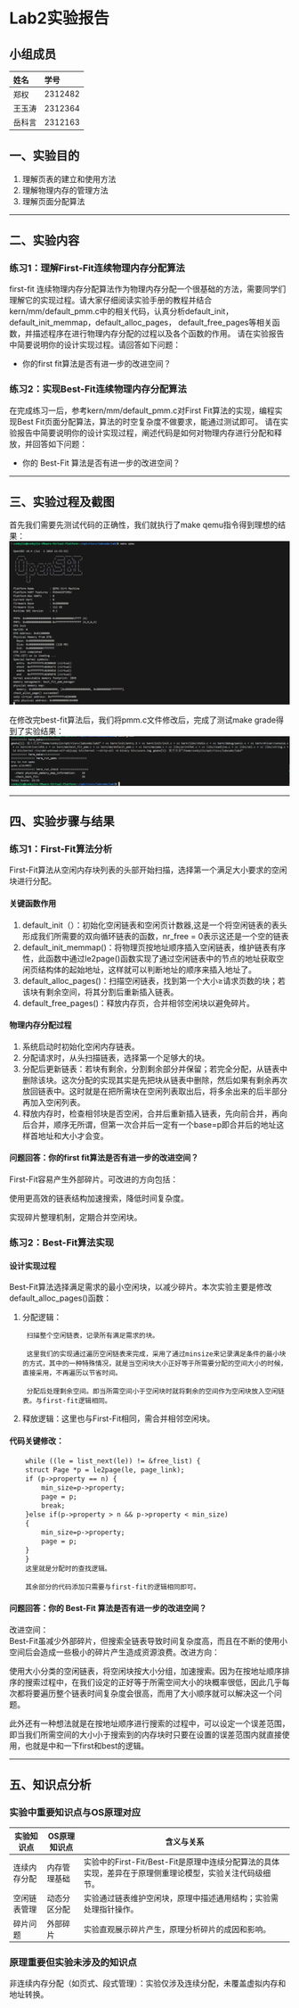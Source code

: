 # Lab2实验报告

## 小组成员
| 姓名 | 学号 |
| :--- | :--- |
| 郑权 | 2312482 |
| 王玉涛 | 2312364 |
| 岳科言 | 2312163 |

## 一、实验目的
1. 理解页表的建立和使用方法
2. 理解物理内存的管理方法
3. 理解页面分配算法

---

## 二、实验内容
### 练习1：理解First-Fit连续物理内存分配算法

first-fit 连续物理内存分配算法作为物理内存分配一个很基础的方法，需要同学们理解它的实现过程。请大家仔细阅读实验手册的教程并结合kern/mm/default_pmm.c中的相关代码，认真分析default_init，default_init_memmap，default_alloc_pages， default_free_pages等相关函数，并描述程序在进行物理内存分配的过程以及各个函数的作用。 请在实验报告中简要说明你的设计实现过程。请回答如下问题：

- 你的first fit算法是否有进一步的改进空间？

### 练习2：实现Best-Fit连续物理内存分配算法
在完成练习一后，参考kern/mm/default_pmm.c对First Fit算法的实现，编程实现Best Fit页面分配算法，算法的时空复杂度不做要求，能通过测试即可。 请在实验报告中简要说明你的设计实现过程，阐述代码是如何对物理内存进行分配和释放，并回答如下问题：

- 你的 Best-Fit 算法是否有进一步的改进空间？

---
## 三、实验过程及截图

首先我们需要先测试代码的正确性，我们就执行了make qemu指令得到理想的结果：
![](lab2_image1.png)

在修改完best-fit算法后，我们将pmm.c文件修改后，完成了测试make grade得到了实验结果：
![](lab2_image2.png)

---

## 四、实验步骤与结果
### 练习1：First-Fit算法分析
First-Fit算法从空闲内存块列表的头部开始扫描，选择第一个满足大小要求的空闲块进行分配。

#### 关键函数作用
1. default_init（）：初始化空闲链表和空闲页计数器,这是一个将空闲链表的表头形成我们所需要的双向循环链表的函数，nr_free = 0表示这还是一个空的链表
2. default_init_memmap()：将物理页按地址顺序插入空闲链表，维护链表有序性，此函数中通过le2page()函数实现了通过空闲链表中的节点的地址获取空闲页结构体的起始地址，这样就可以判断地址的顺序来插入地址了。
3. default_alloc_pages()：扫描空闲链表，找到第一个大小≥请求页数的块；若该块有剩余空间，将其分割后重新插入链表。
4. default_free_pages()：释放内存页，合并相邻空闲块以避免碎片。

#### 物理内存分配过程
1. 系统启动时初始化空闲内存链表。
2. 分配请求时，从头扫描链表，选择第一个足够大的块。
3. 分配后更新链表：若块有剩余，分割剩余部分并保留；若完全分配，从链表中删除该块。这次分配的实现其实是先把块从链表中删除，然后如果有剩余再次放回链表中。这时就是在把所需块在空闲列表取出后，将多余出来的后半部分再加入空闲列表。
4. 释放内存时，检查相邻块是否空闲，合并后重新插入链表，先向前合并，再向后合并，顺序无所谓，但第一次合并后一定有一个base=p即合并后的地址这样首地址和大小才会变。

#### 问题回答：你的first fit算法是否有进一步的改进空间？
First-Fit容易产生外部碎片。可改进的方向包括：

使用更高效的链表结构加速搜索，降低时间复杂度。

实现碎片整理机制，定期合并空闲块。

### 练习2：Best-Fit算法实现
#### 设计实现过程
Best-Fit算法选择满足需求的最小空闲块，以减少碎片。本次实验主要是修改default_alloc_pages()函数：
1. 分配逻辑：
   
        扫描整个空闲链表，记录所有满足需求的块。
        
        这里我们的实现通过遍历空闲链表来完成，采用了通过minsize来记录满足条件的最小块的方式，其中的一种特殊情况，就是当空闲块大小正好等于所需要分配的空间大小的时候，直接采用，不再遍历以节省时间。

        分配后处理剩余空间。即当所需空间小于空闲块时就将剩余的空间作为空闲块放入空闲链表。与first-fit逻辑相同。
2. 释放逻辑：这里也与First-Fit相同，需合并相邻空闲块。

#### 代码关键修改：

        while ((le = list_next(le)) != &free_list) {
        struct Page *p = le2page(le, page_link);
        if (p->property == n) {
            min_size=p->property;
            page = p;
            break;
        }else if(p->property > n && p->property < min_size)
        {
            min_size=p->property;
            page = p;
        }
        }
        这里就是分配时的查找逻辑。

        其余部分的代码添加只需要与first-fit的逻辑相同即可。


#### 问题回答：你的 Best-Fit 算法是否有进一步的改进空间？
改进空间：  
  Best-Fit虽减少外部碎片，但搜索全链表导致时间复杂度高，而且在不断的使用小空间后会造成一些极小的碎片产生造成资源浪费。改进方向：

  使用大小分类的空闲链表，将空闲块按大小分组，加速搜索。因为在按地址顺序排序的搜索过程中，在我们设定的正好等于所需空间大小的块概率很低，因此几乎每次都将要遍历整个链表时间复杂度会很高，而用了大小顺序就可以解决这一个问题。

  此外还有一种想法就是在按地址顺序进行搜索的过程中，可以设定一个误差范围，即当我们所需空间的大小小于搜索到的内存块时只要在设置的误差范围内就直接使用，也就是中和一下first和best的逻辑。

---

## 五、知识点分析
### 实验中重要知识点与OS原理对应
| 实验知识点 | OS原理知识点 | 含义与关系 |
|-----------|-------------|-----------|
| 连续内存分配 | 内存管理基础 | 实验中的First-Fit/Best-Fit是原理中连续分配算法的具体实现，差异在于原理侧重理论模型，实验关注代码级细节。 |
| 空闲链表管理 | 动态分区分配 | 实验通过链表维护空闲块，原理中描述通用结构；实验需处理指针操作。 |
| 碎片问题 | 外部碎片 | 实验直观展示碎片产生，原理分析碎片的成因和影响。 |

### 原理重要但实验未涉及的知识点
非连续内存分配（如页式、段式管理）：实验仅涉及连续分配，未覆盖虚拟内存和地址转换。